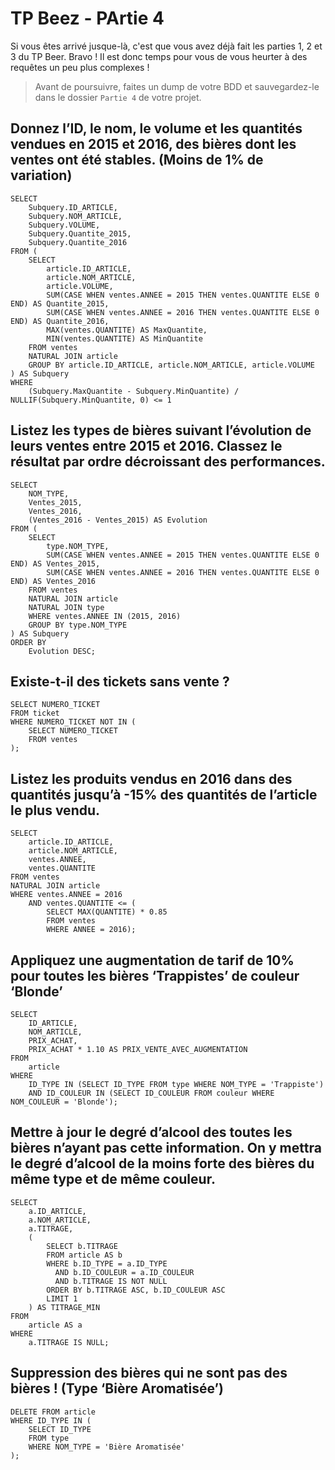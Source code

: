 # TP Beez - PArtie 4

Si vous êtes arrivé jusque-là, c'est que vous avez déjà fait les parties 1, 2 et 3 du TP Beer. Bravo !
Il est donc temps pour vous de vous heurter à des requêtes un peu plus complexes !

> Avant de poursuivre, faites un dump de votre BDD et sauvegardez-le dans le dossier `Partie 4` de votre projet.

## Donnez l’ID, le nom, le volume et les quantités vendues en 2015 et 2016, des bières dont les ventes ont été stables. (Moins de 1% de variation)

```mysql
SELECT
    Subquery.ID_ARTICLE,
    Subquery.NOM_ARTICLE,
    Subquery.VOLUME,
    Subquery.Quantite_2015,
    Subquery.Quantite_2016
FROM (
    SELECT
        article.ID_ARTICLE,
        article.NOM_ARTICLE,
        article.VOLUME,
        SUM(CASE WHEN ventes.ANNEE = 2015 THEN ventes.QUANTITE ELSE 0 END) AS Quantite_2015,
        SUM(CASE WHEN ventes.ANNEE = 2016 THEN ventes.QUANTITE ELSE 0 END) AS Quantite_2016,
        MAX(ventes.QUANTITE) AS MaxQuantite,
        MIN(ventes.QUANTITE) AS MinQuantite
    FROM ventes
    NATURAL JOIN article 
    GROUP BY article.ID_ARTICLE, article.NOM_ARTICLE, article.VOLUME
) AS Subquery
WHERE 
	(Subquery.MaxQuantite - Subquery.MinQuantite) / NULLIF(Subquery.MinQuantite, 0) <= 1
```

## Listez les types de bières suivant l’évolution de leurs ventes entre 2015 et 2016. Classez le résultat par ordre décroissant des performances.

```mysql
SELECT
    NOM_TYPE,
    Ventes_2015,
    Ventes_2016,
    (Ventes_2016 - Ventes_2015) AS Evolution
FROM (
    SELECT
        type.NOM_TYPE,
        SUM(CASE WHEN ventes.ANNEE = 2015 THEN ventes.QUANTITE ELSE 0 END) AS Ventes_2015,
        SUM(CASE WHEN ventes.ANNEE = 2016 THEN ventes.QUANTITE ELSE 0 END) AS Ventes_2016
    FROM ventes
    NATURAL JOIN article 
    NATURAL JOIN type
    WHERE ventes.ANNEE IN (2015, 2016)
    GROUP BY type.NOM_TYPE
) AS Subquery
ORDER BY
    Evolution DESC;

```

## Existe-t-il des tickets sans vente ?

```mysql
SELECT NUMERO_TICKET
FROM ticket
WHERE NUMERO_TICKET NOT IN (
    SELECT NUMERO_TICKET
    FROM ventes
);
```

## Listez les produits vendus en 2016 dans des quantités jusqu’à -15% des quantités de l’article le plus vendu.

```mysql
SELECT
    article.ID_ARTICLE,
    article.NOM_ARTICLE,
    ventes.ANNEE,
    ventes.QUANTITE
FROM ventes
NATURAL JOIN article 
WHERE ventes.ANNEE = 2016
    AND ventes.QUANTITE <= (
		SELECT MAX(QUANTITE) * 0.85 
        FROM ventes 
        WHERE ANNEE = 2016);
```

## Appliquez une augmentation de tarif de 10% pour toutes les bières ‘Trappistes’ de couleur ‘Blonde’

```mysql
SELECT
    ID_ARTICLE,
    NOM_ARTICLE,
    PRIX_ACHAT,
    PRIX_ACHAT * 1.10 AS PRIX_VENTE_AVEC_AUGMENTATION
FROM
    article
WHERE
    ID_TYPE IN (SELECT ID_TYPE FROM type WHERE NOM_TYPE = 'Trappiste')
    AND ID_COULEUR IN (SELECT ID_COULEUR FROM couleur WHERE NOM_COULEUR = 'Blonde');
```

## Mettre à jour le degré d’alcool des toutes les bières n’ayant pas cette information. On y mettra le degré d’alcool de la moins forte des bières du même type et de même couleur.

```mysql
SELECT
    a.ID_ARTICLE,
    a.NOM_ARTICLE,
    a.TITRAGE,
    (
        SELECT b.TITRAGE
        FROM article AS b
        WHERE b.ID_TYPE = a.ID_TYPE
          AND b.ID_COULEUR = a.ID_COULEUR
          AND b.TITRAGE IS NOT NULL
        ORDER BY b.TITRAGE ASC, b.ID_COULEUR ASC
        LIMIT 1
    ) AS TITRAGE_MIN
FROM
    article AS a
WHERE
    a.TITRAGE IS NULL;

```

## Suppression des bières qui ne sont pas des bières ! (Type ‘Bière Aromatisée’)

```mysql
DELETE FROM article
WHERE ID_TYPE IN (
    SELECT ID_TYPE 
    FROM type 
    WHERE NOM_TYPE = 'Bière Aromatisée'
);

```